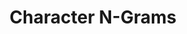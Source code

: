 ---
types: "word"

title: "Character N-Grams"

categories: ['']

tags: ['Character', 'N-Grams']

arabic: 'مجموعات الحروف المتوالية'

arexps: []

enwords: ['Character N-Grams']

enexps: []

arlexicons: 'ج'

enlexicons: 'C'

authors: ['Ruqayya Roshdy']

translators: ['']

citations: 'تطبيقات الذكاء الاصطناعي في خدمة اللغة العربية'

sources: 'مركز الملك عبدالله بن عبدالعزيز الدولي لخدمة اللغة العربية'

word: "true"

slug: ""
---